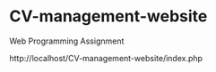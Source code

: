 # CV-management-website
Web Programming Assignment

http://localhost/CV-management-website/index.php
